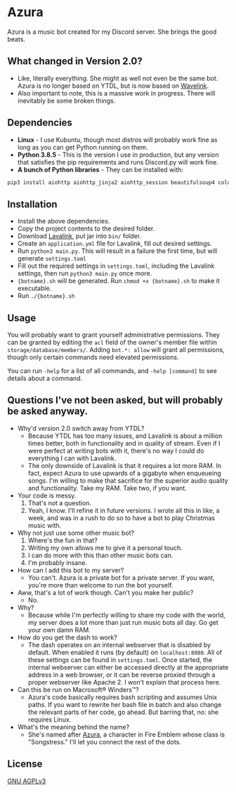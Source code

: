 # Azura
Azura is a music bot created for my Discord server. She brings the good beats.

## What changed in Version 2.0?
* Like, literally everything. She might as well not even be the same bot. Azura is no longer based on YTDL, but is now based on [Wavelink](https://github.com/PythonistaGuild/Wavelink).
* Also important to note, this is a massive work in progress. There will inevitably be some broken things.

## Dependencies
* **Linux** - I use Kubuntu, though most distros will probably work fine as long as you can get Python running on them.
* **Python 3.8.5** - This is the version I use in production, but any version that satisfies the pip requirements and runs Discord.py will work fine.
* **A bunch of Python libraries** - They can be installed with:
```bash
pip3 install aiohttp aiohttp_jinja2 aiohttp_session beautifulsoup4 colorama cryptography discord.py[voice] jinja2 marshmallow python-pidfile pyfiglet toml wavelink
```

## Installation
* Install the above dependencies.
* Copy the project contents to the desired folder.
* Download [Lavalink](https://github.com/Frederikam/Lavalink), put jar into `bin/` folder.
* Create an `application.yml` file for Lavalink, fill out desired settings.
* Run `python3 main.py`. This will result in a failure the first time, but will generate `settings.toml`
* Fill out the required settings in `settings.toml`, including the Lavalink settings, then run `python3 main.py` once more.
* `{botname}.sh` will be generated. Run `chmod +x {botname}.sh` to make it executable.
* Run `./{botname}.sh`

## Usage
You will probably want to grant yourself administrative permissions. They can be granted by editing the `acl` field of the owner's member file within `storage/database/members/`. Adding `bot.*: allow` will grant all permissions, though only certain commands need elevated permissions.

You can run `-help` for a list of all commands, and `-help [command]` to see details about a command.

## Questions I've not been asked, but will probably be asked anyway.
* Why'd version 2.0 switch away from YTDL?
  * Because YTDL has too many issues, and Lavalink is about a million times better, both in functionality and in quality of stream. Even if I were perfect at writing bots with it, there's no way I could do everything I can with Lavalink.
  * The only downside of Lavalink is that it requires a lot more RAM. In fact, expect Azura to use upwards of a gigabyte when enqueueing songs. I'm willing to make that sacrifice for the superior audio quality and functionality. Take my RAM. Take two, if you want.
* Your code is messy.
  1. That's not a question.
  2. Yeah, I know. I'll refine it in future versions. I wrote all this in like, a week, and was in a rush to do so to have a bot to play Christmas music with.
* Why not just use some other music bot?
  1. Where's the fun in that?
  2. Writing my own allows me to give it a personal touch.
  3. I can do more with this than other music bots can.
  4. I'm probably insane.
* How can I add this bot to my server?
  * You can't. Azura is a private bot for a private server. If you want, you're more than welcome to run the bot yourself.
* Aww, that's a lot of work though. Can't you make her public?
  * No.
* Why?
  * Because while I'm perfectly willing to share my code with the world, my server does a lot more than just run music bots all day. Go get your own damn RAM.
* How do you get the dash to work?
  * The dash operates on an internal webserver that is disabled by default. When enabled it runs (by default) on `localhost:8080`. All of these settings can be found in `settings.toml`. Once started, the internal webserver can either be accessed directly at the appropriate address in a web browser, or it can be reverse proxied through a proper webserver like Apache 2. I won't explain that process here. 
* Can this be run on Macrosoft&reg; Winders&trade;?
  * Azura's code basically requires bash scripting and assumes Unix paths. If you want to rewrite her bash file in batch and also change the relevant parts of her code, go ahead. But barring that, no: she requires Linux.
* What's the meaning behind the name?
  * She's named after [Azura](https://fireemblem.fandom.com/wiki/Azura), a character in Fire Emblem whose class is "Songstress." I'll let you connect the rest of the dots.

## License
[GNU AGPLv3](https://choosealicense.com/licenses/agpl-3.0/)
